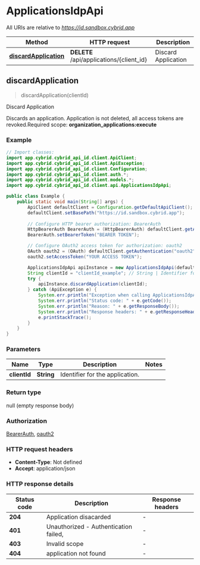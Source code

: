 # ApplicationsIdpApi

All URIs are relative to *https://id.sandbox.cybrid.app*

| Method | HTTP request | Description |
|------------- | ------------- | -------------|
| [**discardApplication**](ApplicationsIdpApi.md#discardApplication) | **DELETE** /api/applications/{client_id} | Discard Application |



## discardApplication

> discardApplication(clientId)

Discard Application

Discards an application. Application is not deleted, all access tokens are revoked.Required scope: **organization_applications:execute**

### Example

```java
// Import classes:
import app.cybrid.cybrid_api_id.client.ApiClient;
import app.cybrid.cybrid_api_id.client.ApiException;
import app.cybrid.cybrid_api_id.client.Configuration;
import app.cybrid.cybrid_api_id.client.auth.*;
import app.cybrid.cybrid_api_id.client.models.*;
import app.cybrid.cybrid_api_id.client.api.ApplicationsIdpApi;

public class Example {
    public static void main(String[] args) {
        ApiClient defaultClient = Configuration.getDefaultApiClient();
        defaultClient.setBasePath("https://id.sandbox.cybrid.app");
        
        // Configure HTTP bearer authorization: BearerAuth
        HttpBearerAuth BearerAuth = (HttpBearerAuth) defaultClient.getAuthentication("BearerAuth");
        BearerAuth.setBearerToken("BEARER TOKEN");

        // Configure OAuth2 access token for authorization: oauth2
        OAuth oauth2 = (OAuth) defaultClient.getAuthentication("oauth2");
        oauth2.setAccessToken("YOUR ACCESS TOKEN");

        ApplicationsIdpApi apiInstance = new ApplicationsIdpApi(defaultClient);
        String clientId = "clientId_example"; // String | Identifier for the application.
        try {
            apiInstance.discardApplication(clientId);
        } catch (ApiException e) {
            System.err.println("Exception when calling ApplicationsIdpApi#discardApplication");
            System.err.println("Status code: " + e.getCode());
            System.err.println("Reason: " + e.getResponseBody());
            System.err.println("Response headers: " + e.getResponseHeaders());
            e.printStackTrace();
        }
    }
}
```

### Parameters


| Name | Type | Description  | Notes |
|------------- | ------------- | ------------- | -------------|
| **clientId** | **String**| Identifier for the application. | |

### Return type

null (empty response body)

### Authorization

[BearerAuth](../README.md#BearerAuth), [oauth2](../README.md#oauth2)

### HTTP request headers

- **Content-Type**: Not defined
- **Accept**: application/json


### HTTP response details
| Status code | Description | Response headers |
|-------------|-------------|------------------|
| **204** | Application disacarded |  -  |
| **401** | Unauthorized - Authentication failed,  |  -  |
| **403** | Invalid scope |  -  |
| **404** | application not found |  -  |

